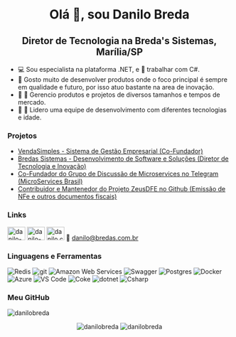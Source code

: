 <h1 align="center">Olá 👋, sou Danilo Breda</h1>
<h2 align="center">Diretor de Tecnologia na Breda's Sistemas, Marília/SP</h2>

- :computer: Sou especialista na plataforma .NET, e :blue_heart: trabalhar com C#.
- :rocket: Gosto muito de desenvolver produtos onde o foco principal é sempre em qualidade e futuro, por isso atuo bastante na area de inovação.
- :fax: :iphone: Gerencio produtos e projetos de diversos tamanhos e tempos de mercado.
- :boy: :older_man: Lidero uma equipe de desenvolvimento com diferentes tecnologias e idade.

### Projetos
<ul>
<li><a href="https://vendasimples.com.br" target="_blank">VendaSimples - Sistema de Gestão Empresarial (Co-Fundador)</a></li>
<li><a href="http://www.bredas.com.br" target="_blank">Bredas Sistemas - Desenvolvimento de Software e Soluções (Diretor de Tecnologia e Inovação)</a></li>
<li><a href="https://t.me/microservicesbr" target="_blank">Co-Fundador do Grupo de Discussão de Microservices no Telegram (MicroServices Brasil)</a></li>
<li><a href="https://github.com/ZeusAutomacao/DFe.NET" target="_blank">Contribuidor e Mantenedor do Projeto ZeusDFE no Github (Emissão de NFe e outros documentos fiscais)</a></li>
</ul>

### Links
<a href="https://linkedin.com/in/danilo-costa-breda-2b07589b" target="_blank"><img src="https://cdn.jsdelivr.net/npm/simple-icons@3.0.1/icons/linkedin.svg" alt="danilo-costa-breda-2b07589b" height="30" width="40" /></a>
<a href="https://stackoverflow.com/users/2320132/danilo-breda" target="_blank"><img src="https://cdn.jsdelivr.net/npm/simple-icons@3.0.1/icons/stackoverflow.svg" alt="danilo-breda" height="30" width="40" /></a>
<a href="https://fb.com/danilo.c.breda" target="_blank"><img src="https://cdn.jsdelivr.net/npm/simple-icons@3.0.1/icons/facebook.svg" alt="danilo.c.breda" height="30" width="40" /></a>
     :email: danilo@bredas.com.br

### Linguagens e Ferramentas
<p>
  <img alt="Redis" src="https://img.shields.io/badge/-Redis-e93940?style=flat-square&logo=redis&logoColor=white" />
  <img alt="git" src="https://img.shields.io/badge/-Git-F05032?style=flat-square&logo=git&logoColor=white" />
  <img alt="Amazon Web Services" src="https://img.shields.io/badge/-AWS-e9b040?style=flat-square&logo=amazon%20aws&logoColor=white" />
  <img alt="Swagger" src="https://img.shields.io/badge/-Swagger-47bb40?style=flat-square&logo=swagger&logoColor=white" />
  <img alt="Postgres" src="https://img.shields.io/badge/-Postgres-338791?style=flat-square&logo=postgresql&logoColor=white" />
  <img alt="Docker" src="https://img.shields.io/badge/-Docker-46a2f1?style=flat-square&logo=docker&logoColor=white" />
  <img alt="Azure" src="https://img.shields.io/badge/-Azure-0989D6?style=flat-square&logo=microsoft%20azure&logoColor=white" />
  <img alt="VS Code" src="https://img.shields.io/badge/-Code-1073C9?style=flat-square&logo=visual%20studio%20code&logoColor=white" />
  <img alt="Coke" src="https://img.shields.io/badge/-Coke%3F-FF0000?style=flat-square&logo=coke&logoColor=white" />
  <img alt="dotnet" src="https://img.shields.io/badge/-.NET-702D91?style=flat-square&logo=.net&logoColor=white" />
  <img alt="Csharp" src="https://img.shields.io/badge/-C%23-7c209C?style=flat-square&logo=c-sharp&logoColor=white" />
</p>

### Meu GitHub
<img src="https://komarev.com/ghpvc/?username=danilobreda&label=Visualizações+de+perfil&style=flat-square&color=grey" alt="danilobreda" />
<p align="center">
<img src="https://github-readme-stats.vercel.app/api/top-langs/?username=danilobreda&layout=compact" alt="danilobreda" />
<img src="https://github-readme-stats.vercel.app/api?username=danilobreda&show_icons=true" alt="danilobreda" />
</p>
